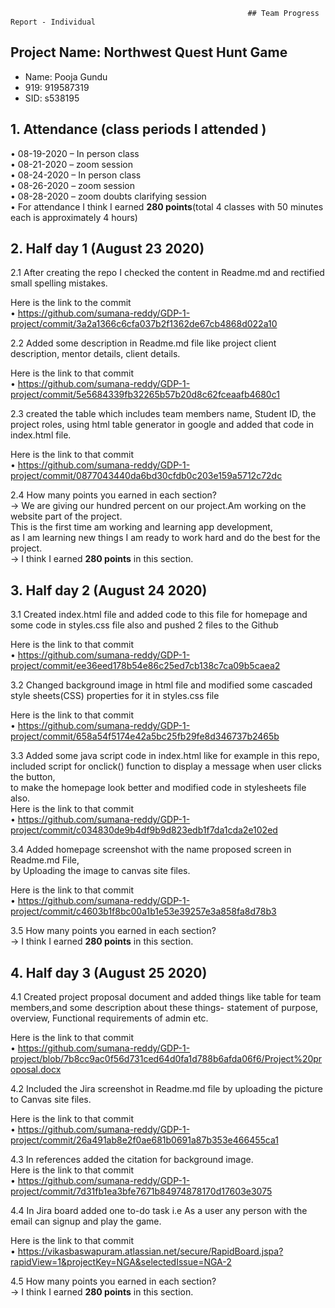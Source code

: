                                                         ## Team Progress Report - Individual

## Project Name: Northwest Quest Hunt Game
- Name: Pooja Gundu
- 919: 919587319
- SID: s538195

## 1. Attendance (class periods I attended )<br>
• 08-19-2020 – In person class<br>
• 08-21-2020 – zoom session<br>
• 08-24-2020 – In person class<br>
• 08-26-2020 – zoom session <br>
• 08-28-2020 – zoom doubts clarifying session <br>
• For attendance I think I earned __280 points__(total 4 classes with 50 minutes each is approximately 4 hours)<br>

## 2. Half day 1 (August 23 2020)

2.1 After creating the repo I checked the content in Readme.md and rectified small spelling mistakes.<br>

Here is the link to the commit <br>
• https://github.com/sumana-reddy/GDP-1-project/commit/3a2a1366c6cfa037b2f1362de67cb4868d022a10

2.2 Added some description in Readme.md file like project client description, mentor details, client details.<br>

Here is the link to that commit  <br>
• https://github.com/sumana-reddy/GDP-1-project/commit/5e5684339fb32265b57b20d8c62fceaafb4680c1

2.3 created the table which includes team members name, Student ID, the project roles,
using html table generator in google and added that code in index.html file.<br>

Here is the link to that commit  <br>
• https://github.com/sumana-reddy/GDP-1-project/commit/0877043440da6bd30cfdb0c203e159a5712c72dc

2.4 How many points you earned in each section?<br>
-> We are giving our hundred percent on our project.Am working on the website part of the project.<br>
This is the first time am working and learning app development,<br> 
as I am learning new things I am ready to work hard and do the best for the project.<br>
-> I think I earned __280 points__ in this section.<br>

## 3. Half day 2 (August 24 2020)

3.1 Created index.html file and added code to this file for homepage and some code in styles.css file also and pushed 2 files to the Github <br>

Here is the link to that commit <br>
• https://github.com/sumana-reddy/GDP-1-project/commit/ee36eed178b54e86c25ed7cb138c7ca09b5caea2
 
3.2 Changed background image in html file and modified some cascaded style sheets(CSS) properties for it in styles.css file <br>

Here is the link to that commit <br>
• https://github.com/sumana-reddy/GDP-1-project/commit/658a54f5174e42a5bc25fb29fe8d346737b2465b
 
3.3 Added some java script code in index.html like for example in this repo, <br>
included script for onclick() function to display a message when user clicks the button, <br>
to make the homepage look better and modified code in stylesheets file also. <br>
Here is the link to that commit <br>
• https://github.com/sumana-reddy/GDP-1-project/commit/c034830de9b4df9b9d823edb1f7da1cda2e102ed
 
3.4 Added homepage screenshot with the name proposed screen in Readme.md File, <br>
by Uploading the image to canvas site files. <br>

Here is the link to that commit <br>
• https://github.com/sumana-reddy/GDP-1-project/commit/c4603b1f8bc00a1b1e53e39257e3a858fa8d78b3
 
3.5 How many points you earned in each section?<br>
-> I think I earned __280 points__ in this section.

## 4. Half day 3 (August 25 2020)

4.1 Created project proposal document and added things like table for team members,and some description about these things-
statement of purpose, overview, Functional requirements of admin etc. <br>

Here is the link to that commit <br>
• https://github.com/sumana-reddy/GDP-1-project/blob/7b8cc9ac0f56d731ced64d0fa1d788b6afda06f6/Project%20proposal.docx
              
4.2 Included the Jira screenshot in Readme.md file by uploading the picture to Canvas site files. <br>

Here is the link to that commit<br>
• https://github.com/sumana-reddy/GDP-1-project/commit/26a491ab8e2f0ae681b0691a87b353e466455ca1
 
4.3 In references added the citation for background image. <br>
Here is the link to that commit <br> 
• https://github.com/sumana-reddy/GDP-1-project/commit/7d31fb1ea3bfe7671b84974878170d17603e3075
 
4.4 In Jira board added one to-do task i.e As a user any person with the email can signup and play the game. <br>

Here is the link to that commit<br>
• https://vikasbaswapuram.atlassian.net/secure/RapidBoard.jspa?rapidView=1&projectKey=NGA&selectedIssue=NGA-2

4.5 How many points you earned in each section? <br>
-> I think I earned __280 points__ in this section.

